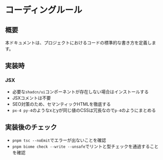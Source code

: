 # コーディングルール

## 概要
本ドキュメントは、プロジェクトにおけるコードの標準的な書き方を定義します。

## 実装時
### JSX
- 必要な`shadcn/ui`コンポーネントが存在しない場合はインストールする
- JSXコメントは不要
- SEO対策のため、セマンティックHTMLを徹底する
- `px-4 py-4`のようなxとyが同じ値のCSSは冗長なので`p-4`のようにまとめる

## 実装後のチェック
- `pnpm tsc --noEmit`でエラーが出ないことを確認
- `pnpm biome check --write --unsafe`でリントと型チェックを通過することを確認